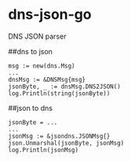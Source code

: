 # dns-json-go
DNS JSON parser

##dns to json

```
msg := new(dns.Msg)
...
dnsMsg := &DNSMsg{msg}
jsonByte, _ := dnsMsg.DNS2JSON()
log.Println(string(jsonByte))
```

##json to dns
```
jsonByte = ...
...
jsonMsg := &jsondns.JSONMsg{}
json.Unmarshal(jsonByte, jsonMsg)
log.Println(jsonMsg)
```